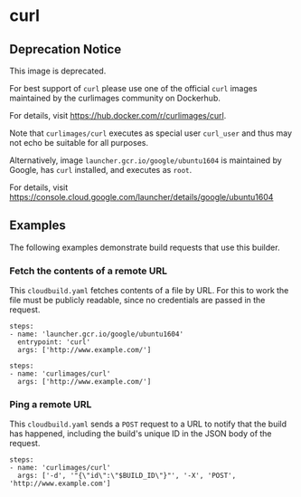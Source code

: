 # curl

## Deprecation Notice

This image is deprecated.

For best support of `curl` please use one of the official `curl` images
maintained by the curlimages community on Dockerhub.

For details, visit https://hub.docker.com/r/curlimages/curl.

Note that `curlimages/curl` executes as special user `curl_user` and thus may
not echo be suitable for all purposes.

Alternatively, image `launcher.gcr.io/google/ubuntu1604` is maintained by
Google, has `curl` installed, and executes as `root`.

For details, visit https://console.cloud.google.com/launcher/details/google/ubuntu1604

## Examples

The following examples demonstrate build requests that use this builder.

### Fetch the contents of a remote URL

This `cloudbuild.yaml` fetches contents of a file by URL. For this to work the
file must be publicly readable, since no credentials are passed in the request.

```
steps:
- name: 'launcher.gcr.io/google/ubuntu1604'
  entrypoint: 'curl'
  args: ['http://www.example.com/']
```

```
steps:
- name: 'curlimages/curl'
  args: ['http://www.example.com/']
```

### Ping a remote URL

This `cloudbuild.yaml` sends a `POST` request to a URL to notify that the build
has happened, including the build's unique ID in the JSON body of the request.

```
steps:
- name: 'curlimages/curl'
  args: ['-d', '"{\"id\":\"$BUILD_ID\"}"', '-X', 'POST', 'http://www.example.com']
```
